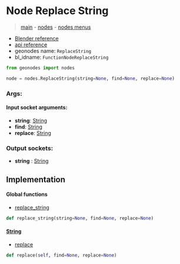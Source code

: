 # Node Replace String

> [main](../structure.md) - [nodes](nodes.md) - [nodes menus](nodes_menus.md)

- [Blender reference](https://docs.blender.org/manual/en/latest/modeling/geometry_nodes/text/replace_string.html)
- [api reference](https://docs.blender.org/api/current/bpy.types.FunctionNodeReplaceString.html)
- geonodes name: `ReplaceString`
- bl_idname: `FunctionNodeReplaceString`

```python
from geonodes import nodes

node = nodes.ReplaceString(string=None, find=None, replace=None)
```

### Args:

#### Input socket arguments:

- **string**: [String](String.md)
- **find**: [String](String.md)
- **replace**: [String](String.md)

### Output sockets:

- **string** : [String](String.md)

## Implementation

#### Global functions

 - [replace_string](A.md#replace_string)
  ```python
  def replace_string(string=None, find=None, replace=None)
  ```

#### [String](String.md)

 - [replace](String.md#replace)
  ```python
  def replace(self, find=None, replace=None)
  ```

